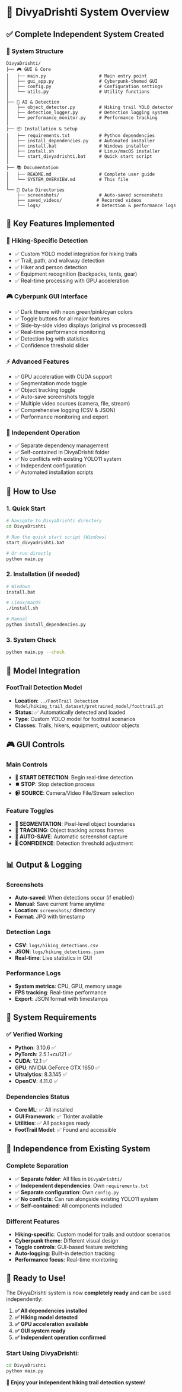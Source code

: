 # 🎯 DivyaDrishti System Overview

## ✅ Complete Independent System Created

### 📁 System Structure
```
DivyaDrishti/
├── 🎮 GUI & Core
│   ├── main.py                    # Main entry point
│   ├── gui_app.py                 # Cyberpunk-themed GUI
│   ├── config.py                  # Configuration settings
│   └── utils.py                   # Utility functions
│
├── 🧠 AI & Detection
│   ├── object_detector.py         # Hiking trail YOLO detector
│   ├── detection_logger.py        # Detection logging system
│   └── performance_monitor.py     # Performance tracking
│
├── 📦 Installation & Setup
│   ├── requirements.txt           # Python dependencies
│   ├── install_dependencies.py    # Automated installer
│   ├── install.bat                # Windows installer
│   ├── install.sh                 # Linux/macOS installer
│   └── start_divyadrishti.bat     # Quick start script
│
├── 📚 Documentation
│   ├── README.md                  # Complete user guide
│   └── SYSTEM_OVERVIEW.md         # This file
│
└── 📂 Data Directories
    ├── screenshots/               # Auto-saved screenshots
    ├── saved_videos/             # Recorded videos
    └── logs/                     # Detection & performance logs
```

## 🎯 Key Features Implemented

### 🥾 Hiking-Specific Detection
- ✅ Custom YOLO model integration for hiking trails
- ✅ Trail, path, and walkway detection
- ✅ Hiker and person detection
- ✅ Equipment recognition (backpacks, tents, gear)
- ✅ Real-time processing with GPU acceleration

### 🎮 Cyberpunk GUI Interface
- ✅ Dark theme with neon green/pink/cyan colors
- ✅ Toggle buttons for all major features
- ✅ Side-by-side video displays (original vs processed)
- ✅ Real-time performance monitoring
- ✅ Detection log with statistics
- ✅ Confidence threshold slider

### ⚡ Advanced Features
- ✅ GPU acceleration with CUDA support
- ✅ Segmentation mode toggle
- ✅ Object tracking toggle
- ✅ Auto-save screenshots toggle
- ✅ Multiple video sources (camera, file, stream)
- ✅ Comprehensive logging (CSV & JSON)
- ✅ Performance monitoring and export

### 🔧 Independent Operation
- ✅ Separate dependency management
- ✅ Self-contained in DivyaDrishti folder
- ✅ No conflicts with existing YOLO11 system
- ✅ Independent configuration
- ✅ Automated installation scripts

## 🚀 How to Use

### 1. Quick Start
```bash
# Navigate to DivyaDrishti directory
cd DivyaDrishti

# Run the quick start script (Windows)
start_divyadrishti.bat

# Or run directly
python main.py
```

### 2. Installation (if needed)
```bash
# Windows
install.bat

# Linux/macOS
./install.sh

# Manual
python install_dependencies.py
```

### 3. System Check
```bash
python main.py --check
```

## 🎯 Model Integration

### FootTrail Detection Model
- **Location**: `../FootTrail Detection Model/hiking_trail_dataset/pretrained_model/foottrail.pt`
- **Status**: ✅ Automatically detected and loaded
- **Type**: Custom YOLO model for foottrail scenarios
- **Classes**: Trails, hikers, equipment, outdoor objects

## 🎮 GUI Controls

### Main Controls
- **🚀 START DETECTION**: Begin real-time detection
- **⏹️ STOP**: Stop detection process
- **📹 SOURCE**: Camera/Video File/Stream selection

### Feature Toggles
- **🎯 SEGMENTATION**: Pixel-level object boundaries
- **📍 TRACKING**: Object tracking across frames
- **💾 AUTO-SAVE**: Automatic screenshot capture
- **🎚️ CONFIDENCE**: Detection threshold adjustment

## 📊 Output & Logging

### Screenshots
- **Auto-saved**: When detections occur (if enabled)
- **Manual**: Save current frame anytime
- **Location**: `screenshots/` directory
- **Format**: JPG with timestamp

### Detection Logs
- **CSV**: `logs/hiking_detections.csv`
- **JSON**: `logs/hiking_detections.json`
- **Real-time**: Live statistics in GUI

### Performance Logs
- **System metrics**: CPU, GPU, memory usage
- **FPS tracking**: Real-time performance
- **Export**: JSON format with timestamps

## 🔧 System Requirements

### ✅ Verified Working
- **Python**: 3.10.6 ✅
- **PyTorch**: 2.5.1+cu121 ✅
- **CUDA**: 12.1 ✅
- **GPU**: NVIDIA GeForce GTX 1650 ✅
- **Ultralytics**: 8.3.145 ✅
- **OpenCV**: 4.11.0 ✅

### Dependencies Status
- **Core ML**: ✅ All installed
- **GUI Framework**: ✅ Tkinter available
- **Utilities**: ✅ All packages ready
- **FootTrail Model**: ✅ Found and accessible

## 🎯 Independence from Existing System

### Complete Separation
- ✅ **Separate folder**: All files in `DivyaDrishti/`
- ✅ **Independent dependencies**: Own `requirements.txt`
- ✅ **Separate configuration**: Own `config.py`
- ✅ **No conflicts**: Can run alongside existing YOLO11 system
- ✅ **Self-contained**: All components included

### Different Features
- **Hiking-specific**: Custom model for trails and outdoor scenarios
- **Cyberpunk theme**: Different visual design
- **Toggle controls**: GUI-based feature switching
- **Auto-logging**: Built-in detection tracking
- **Performance focus**: Real-time monitoring

## 🎉 Ready to Use!

The DivyaDrishti system is now **completely ready** and can be used independently:

1. **✅ All dependencies installed**
2. **✅ Hiking model detected**
3. **✅ GPU acceleration available**
4. **✅ GUI system ready**
5. **✅ Independent operation confirmed**

### Start Using DivyaDrishti:
```bash
cd DivyaDrishti
python main.py
```

**🎯 Enjoy your independent hiking trail detection system!**
